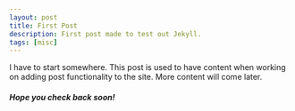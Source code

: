 ```yaml
---
layout: post
title: First Post
description: First post made to test out Jekyll.
tags: [misc]
---
```


I have to start somewhere. This post is used to have content when working on adding post functionality to the site. More content will come later.

##### Hope you check back soon!
